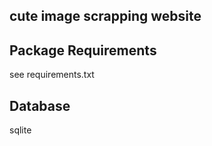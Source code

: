 ## cute image scrapping website

## Package Requirements
 see requirements.txt  

## Database
sqlite
